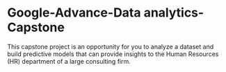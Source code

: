 # Google-Advance-Data analytics-Capstone
This capstone project is an opportunity for you to analyze a dataset and build predictive models that can provide insights to the Human Resources (HR) department of a large consulting firm.
